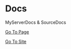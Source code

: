 # Docs
MyServerDocs &amp; SourceDocs

[Go To Page](firesepichub-14.github.io/Docs)


[Go To Site](https://firesepichub-14.github.io/Docs)

